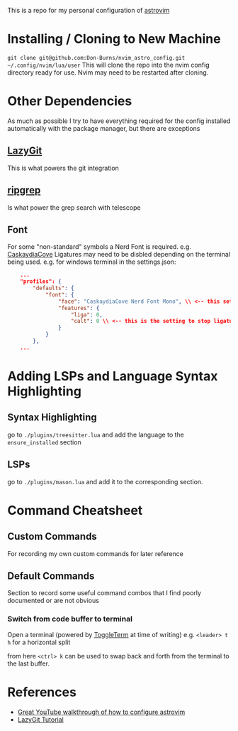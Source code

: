 This is a repo for my personal configuration of [astrovim](https://astronvim.com/)

# Installing / Cloning to New Machine

`git clone git@github.com:Don-Burns/nvim_astro_config.git ~/.config/nvim/lua/user`
This will clone the repo into the nvim config directory ready for use. Nvim may need to be restarted after cloning.

# Other Dependencies

As much as possible I try to have everything required for the config installed automatically with the package manager, but there are exceptions

## [LazyGit](https://github.com/jesseduffield/lazygit)

This is what powers the git integration

## [ripgrep](https://github.com/BurntSushi/ripgrep)

Is what power the grep search with telescope

## Font

For some "non-standard" symbols a Nerd Font is required.
e.g. [CaskaydiaCove](https://github.com/ryanoasis/nerd-fonts/releases/download/v3.0.2/CascadiaCode.zip)
Ligatures may need to be disbled depending on the terminal being used.
e.g. for windows terminal in the settings.json: 
```JSON
    ...
    "profiles": {
        "defaults": {
            "font": {
                "face": "CaskaydiaCove Nerd Font Mono", \\ <-- this sets the font to the "default", can be done in the UI also
                "features": {
                    "liga": 0,
                    "calt": 0 \\ <-- this is the setting to stop ligatures ironincally
                }
            }
        },
    ...
```

# Adding LSPs and Language Syntax Highlighting

## Syntax Highlighting

go to `./plugins/treesitter.lua` and add the language to the `ensure_installed` section

## LSPs

go to `./plugins/mason.lua` and add it to the corresponding section.

# Command Cheatsheet

## Custom Commands

For recording my own custom commands for later reference

## Default Commands

Section to record some useful command combos that I find poorly documented or are not obvious

### Switch from code buffer to terminal

Open a terminal (powered by [ToggleTerm](https://github.com/akinsho/toggleterm.nvim) at time of writing)
e.g. `<leader> t h` for a horizontal split

from here `<ctrl> k` can be used to swap back and forth from the terminal to the last buffer.



# References

- [Great YouTube walkthrough of how to configure astrovim](https://www.youtube.com/watch?v=GEHPiZ10gOk)
- [LazyGit Tutorial](https://www.youtube.com/watch?v=CPLdltN7wgE)
